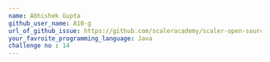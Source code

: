 ```yaml
---
name: Abhishek Gupta
github_user_name: A10-g
url_of_github_issue: https://github.com/scaleracademy/scaler-open-source-september-challenge/issues/368 
your_favroite_programming_language: Java
challenge no : 14
---
```

